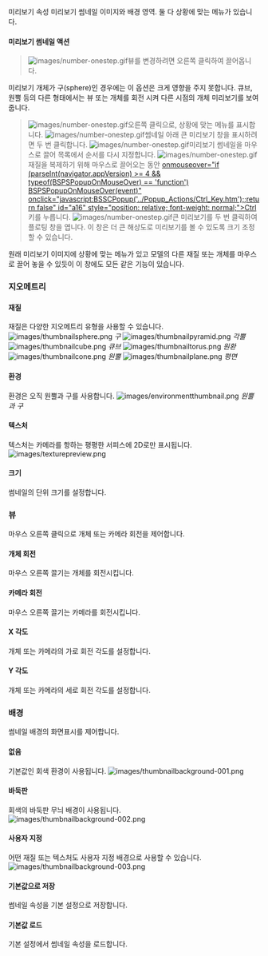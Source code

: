 미리보기 속성
미리보기 썸네일 이미지와 배경 영역. 둘 다 상황에 맞는 메뉴가 있습니다.

#### 미리보기 썸네일 액션

>![images/number-onestep.gif](images/number-onestep.gif)뷰를 변경하려면 오른쪽 클릭하여 끌어옵니다.

미리보기 개체가 구(sphere)인 경우에는 이 옵션은 크게 영향을 주지 못합니다. 큐브, 원뿔 등의 다른 형태에서는 뷰 또는 개체를 회전 시켜 다른 시점의 개체 미리보기를 보여줍니다.

>![images/number-onestep.gif](images/number-onestep.gif)오른쪽 클릭으로, 상황에 맞는 메뉴를 표시합니다.
>![images/number-onestep.gif](images/number-onestep.gif)썸네일 아래 큰 미리보기 창을 표시하려면 두 번 클릭합니다.
>![images/number-onestep.gif](images/number-onestep.gif)미리보기 썸네일을 마우스로 끌어 목록에서 순서를 다시 지정합니다.
>![images/number-onestep.gif](images/number-onestep.gif)재질을 복제하기 위해 마우스로 끌어오는 동안 [onmouseover="if (parseInt(navigator.appVersion) &gt;= 4 &amp;&amp; typeof(BSPSPopupOnMouseOver) == 'function') BSPSPopupOnMouseOver(event)" onclick="javascript:BSSCPopup('../Popup_Actions/Ctrl_Key.htm');;return false" id="a16" style="position: relative; font-weight: normal;">Ctrl]() 키를 누릅니다.
>![images/number-onestep.gif](images/number-onestep.gif)큰 미리보기를 두 번 클릭하여 플로팅 창을 엽니다. 이 창은 더 큰 해상도로 미리보기를 볼 수 있도록 크기 조정할 수 있습니다.

원래 미리보기 이미지에 상황에 맞는 메뉴가 있고 모델의 다른 재질 또는 개체를 마우스로 끌어 놓을 수 있듯이 이 창에도 모든 같은 기능이 있습니다.

### 지오메트리

#### 재질
재질은 다양한 지오메트리 유형을 사용할 수 있습니다.
![images/thumbnailsphere.png](images/thumbnailsphere.png) *구* 
![images/thumbnailpyramid.png](images/thumbnailpyramid.png) *각뿔* 
![images/thumbnailcube.png](images/thumbnailcube.png) *큐브* 
![images/thumbnailtorus.png](images/thumbnailtorus.png) *원환* 
![images/thumbnailcone.png](images/thumbnailcone.png) *원뿔* 
![images/thumbnailplane.png](images/thumbnailplane.png) *평면* 

#### 환경
환경은 오직 원뿔과 구를 사용합니다.
![images/environmentthumbnail.png](images/environmentthumbnail.png) *원뿔과 구* 

#### 텍스처
텍스처는 카메라를 항하는 평평한 서피스에 2D로만 표시됩니다.
![images/texturepreview.png](images/texturepreview.png)

#### 크기
썸네일의 단위 크기를 설정합니다.

### 뷰
마우스 오른쪽 클릭으로 개체 또는 카메라 회전을 제어합니다.

#### 개체 회전
마우스 오른쪽 끌기는 개체를 회전시킵니다.

#### 카메라 회전
마우스 오른쪽 끌기는 카메라를 회전시킵니다.

#### X 각도
개체 또는 카메라의 가로 회전 각도를 설정합니다.

#### Y 각도
개체 또는 카메라의 세로 회전 각도를 설정합니다.

### 배경
썸네일 배경의 화면표시를 제어합니다.

#### 없음
기본값인 회색 환경이 사용됩니다.
![images/thumbnailbackground-001.png](images/thumbnailbackground-001.png)

#### 바둑판
회색의 바둑판 무늬 배경이 사용됩니다.
![images/thumbnailbackground-002.png](images/thumbnailbackground-002.png)

#### 사용자 지정
어떤 재질 또는 텍스처도 사용자 지정 배경으로 사용할 수 있습니다.
![images/thumbnailbackground-003.png](images/thumbnailbackground-003.png)

####  **기본값으로 저장** 
썸네일 속성을 기본 설정으로 저장합니다.

####  **기본값 로드** 
기본 설정에서 썸네일 속성을 로드합니다.

